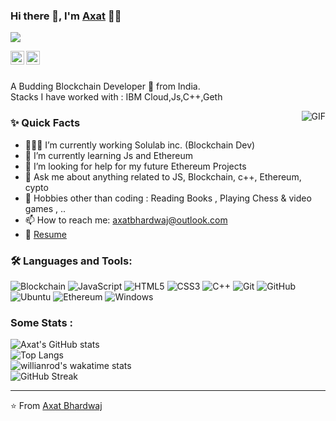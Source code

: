 ### Hi there 👋, I'm [Axat](https://github.com/Axatbhardwaj) 👨‍💻
![](https://komarev.com/ghpvc/?username=axatbhardwaj&color=green)
<br/>

<a href="https://www.linkedin.com/in/axatbhardwaj/">
  <img align="left" alt="Axat's Linkedin" width="22px" src="https://cdn.jsdelivr.net/npm/simple-icons@3.13.0/icons/linkedin.svg" />
</a>

<a href="mailto:axatbhardwaj@outlook.com">
  <img align="left" alt="Axat's Email" width="22px" src="https://cdn.jsdelivr.net/npm/simple-icons@3.13.0/icons/microsoftoutlook.svg" />
</a>


<br />
<br/>

<p>
A Budding Blockchain Developer 🚀 from India.
<br/>
Stacks I have worked with : IBM Cloud,Js,C++,Geth
<br/> 
</p>

  <img align="right" alt="GIF" src="https://media.giphy.com/media/MC6eSuC3yypCU/giphy.gif" />
  
### ✨ Quick Facts

- 👨🏽‍💻 I’m currently working Solulab inc. (Blockchain Dev)
- 🌱 I’m currently learning Js and Ethereum
- 🤔 I’m looking for help for my future Ethereum Projects
- 💬 Ask me about anything related to JS, Blockchain, c++, Ethereum, cypto
- 🎿 Hobbies other than coding : Reading Books , Playing Chess & video games , ..
- 📫 How to reach me: axatbhardwaj@outlook.com
- 📝 [Resume](https://1drv.ms/b/s!As96N8HWmtCTkfAxzNI7OW0ntMWMug?e=8xWJEi)
### 🛠️ Languages and Tools:

![Blockchain](https://img.shields.io/badge/-Blockchain-black?style=flat-square)
![JavaScript](https://img.shields.io/badge/-JavaScript-black?style=flat-square)
![HTML5](https://img.shields.io/badge/-HTML5-black?style=flat-square)
![CSS3](https://img.shields.io/badge/-CSS3-black?style=flat-square)
![C++](https://img.shields.io/badge/-C++-black?style=flat-square)
![Git](https://img.shields.io/badge/-Git-black?style=flat-square)
![GitHub](https://img.shields.io/badge/-GitHub-black?style=flat-square)
![Ubuntu](https://img.shields.io/badge/-Ubuntu-black?style=flat-square)
![Ethereum](https://img.shields.io/badge/-Ethereum-black?style=flat-square)
![Windows](https://img.shields.io/badge/-Windows-black?style=flat-square)

### Some Stats :

![Axat's GitHub stats](https://github-readme-stats.vercel.app/api?username=axatbhardwaj&show_icons=true&theme=dark)<br>![Top Langs](https://github-readme-stats.vercel.app/api/top-langs/?username=axatbhardwaj&theme=dark)<br>![willianrod's wakatime stats](https://github-readme-stats.vercel.app/api/wakatime?username=axatbhardwaj&theme=dark)<br>![GitHub Streak](https://github-readme-streak-stats.herokuapp.com/?user=axatbhardwaj&theme=chartreuse-dark)



<hr/>

⭐️ From [Axat Bhardwaj](https://github.com/axatbhardwaj)




<!--
**axatbhardwaj/axatbhardwaj** is a ✨ _special_ ✨ repository because its `README.md` (this file) appears on your GitHub profile.

Here are some ideas to get you started:

- 🔭 I’m currently working on ...
- 
- 👯 I’m looking to collaborate on ...
- 🤔 I’m looking for help with ...

chartreuse-dark
- 
- 😄 Pronouns: ...
- ⚡ Fun fact: ...
-->
